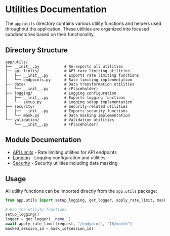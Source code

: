 # Utilities Documentation

The `app/utils` directory contains various utility functions and helpers used throughout the application. These utilities are organized into focused subdirectories based on their functionality.

## Directory Structure

```
app/utils/
├── __init__.py           # Re-exports all utilities
├── api_limits/           # API rate limiting utilities
│   ├── __init__.py       # Exports rate limiting functions
│   └── endpoints.py      # Rate limiting implementation
├── data/                 # Data transformation utilities
│   └── __init__.py       # (Placeholder)
├── logging/              # Logging configuration
│   ├── __init__.py       # Exports logging functions
│   └── setup.py          # Logging setup implementation
├── security/             # Security-related utilities
│   ├── __init__.py       # Exports security functions
│   └── mask.py           # Data masking implementation
└── validation/           # Validation utilities
    └── __init__.py       # (Placeholder)
```

## Module Documentation

- [API Limits](./api_limits.md) - Rate limiting utilities for API endpoints
- [Logging](./logging.md) - Logging configuration and utilities
- [Security](./security.md) - Security utilities including data masking

## Usage

All utility functions can be imported directly from the `app.utils` package:

```python
from app.utils import setup_logging, get_logger, apply_rate_limit, mask_id

# Use the utility functions
setup_logging()
logger = get_logger(__name__)
await apply_rate_limit(request, "/endpoint", "10/month")
masked_session_id = mask_id(session_id)
``` 